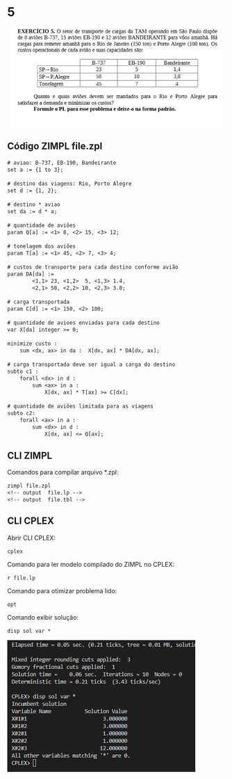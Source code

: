# 5

![image](resources/ex.png)

## Código ZIMPL  file.zpl

    # aviao: B-737, EB-190, Bandeirante
    set a := {1 to 3};

    # destino das viagens: Rio, Porto Alegre
    set d := {1, 2};

    # destino * aviao
    set da := d * a;

    # quantidade de aviões
    param Q[a] := <1> 8, <2> 15, <3> 12;

    # tonelagem dos aviões
    param T[a] := <1> 45, <2> 7, <3> 4;

    # custos de transporte para cada destino conforme avião
    param DA[da] := 
            <1,1> 23, <1,2>  5, <1,3> 1.4,
            <2,1> 58, <2,2> 10, <2,3> 3.8;

    # carga transportada
    param C[d] := <1> 150, <2> 100;

    # quantidade de avioes enviadas para cada destino
    var X[da] integer >= 0;

    minimize custo : 
        sum <dx, ax> in da :  X[dx, ax] * DA[dx, ax];

    # carga transportada deve ser igual a carga do destino
    subto c1 :
        forall <dx> in d :
            sum <ax> in a :
                X[dx, ax] * T[ax] >= C[dx]; 

    # quantidade de aviões limitada para as viagens
    subto c2:
        forall <ax> in a :
            sum <dx> in d :
                X[dx, ax] <= Q[ax];

## CLI ZIMPL

Comandos para compilar arquivo *.zpl:

    zimpl file.zpl
    <!-- output  file.lp -->
    <!-- output  file.tbl -->

## CLI CPLEX

Abrir CLI CPLEX:

    cplex

Comando para ler modelo compilado do ZIMPL no CPLEX:

    r file.lp

Comando para otimizar problema lido:

    opt

Comando exibir solução:

    disp sol var *

![image](resources/sol.png)
